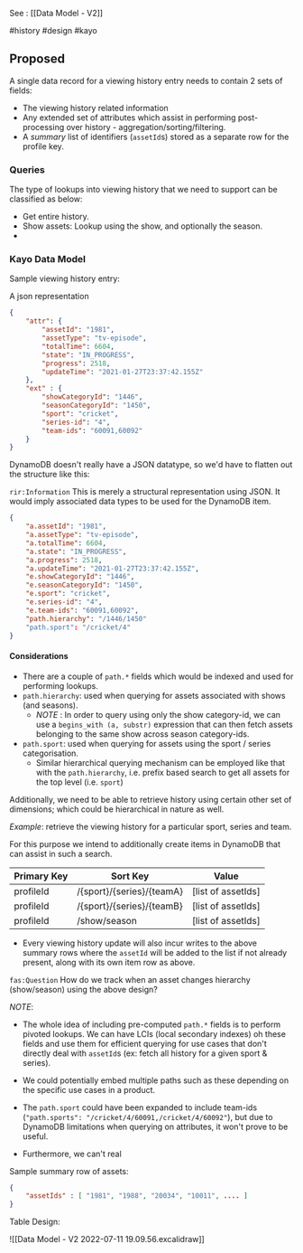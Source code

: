 See : [[Data Model - V2]]

#history #design #kayo 

## Proposed

A single data record for a viewing history entry needs to contain 2 sets of fields:
- The viewing history related information
- Any extended set of attributes which assist in performing post-processing over history - aggregation/sorting/filtering.
- A _summary_ list of identifiers (`assetId`s) stored as a separate row for the profile key.

### Queries
The type of lookups into viewing history that we need to support can be classified as below:
- Get entire history.
- Show assets: Lookup using the show, and optionally the season.
- 

### Kayo Data Model

Sample viewing history entry:

A json representation

```json
{
	"attr": {
		"assetId": "1981",    
		"assetType": "tv-episode",
		"totalTime": 6604,
		"state": "IN_PROGRESS",
		"progress": 2518,
		"updateTime": "2021-01-27T23:37:42.155Z"
	},
	"ext" : {
		"showCategoryId": "1446",
		"seasonCategoryId": "1450",
		"sport": "cricket",
		"series-id": "4",
		"team-ids": "60091,60092"
	}
}
```

DynamoDB doesn't really have a JSON datatype, so we'd have to flatten out the structure like this:

`rir:Information` This is merely a structural representation using JSON. It would imply associated data types to be used for the DynamoDB item.

```json
{
	"a.assetId": "1981",    
	"a.assetType": "tv-episode",
	"a.totalTime": 6604,
	"a.state": "IN_PROGRESS",
	"a.progress": 2518,
	"a.updateTime": "2021-01-27T23:37:42.155Z",
	"e.showCategoryId": "1446",
	"e.seasonCategoryId": "1450",
	"e.sport": "cricket",
	"e.series-id": "4",
	"e.team-ids": "60091,60092",
	"path.hierarchy": "/1446/1450"
	"path.sport": "/cricket/4"
}
```

#### Considerations
- There are a couple of `path.*` fields which would be indexed and used for performing lookups. 
- `path.hierarchy`: used when querying for assets associated with shows (and seasons). 
	- *NOTE* : In order to query using only the show category-id, we can use a `begins_with (a, substr)` expression that can then fetch assets belonging to the same show across season category-ids.
- `path.sport`: used when querying for assets using the sport / series categorisation. 
	- Similar hierarchical querying mechanism can be employed like that with the `path.hierarchy`, i.e. prefix based search to get all assets for the top level (i.e. `sport`)

Additionally, we need to be able to retrieve history using certain other set of dimensions; which could be hierarchical in nature as well.

*Example*: retrieve the viewing history for a particular sport, series and team.

For this purpose we intend to additionally create items in DynamoDB that can assist in such a search.

| Primary Key | Sort Key                  | Value              |
| ----------- | ------------------------- | ------------------ |
| profileId   | /{sport}/{series}/{teamA} | [list of assetIds] |
| profileId   | /{sport}/{series}/{teamB} | [list of assetIds] |
| profileId   | /show/season              | [list of assetIds] |

- Every viewing history update will also incur writes to the above summary rows where the `assetId` will be added to the list if not already present, along with its own item row as above.

`fas:Question` How do we track when an asset changes hierarchy (show/season) using the above design? 


_NOTE_: 
- The whole idea of including pre-computed `path.*` fields is to perform pivoted lookups. We can have LCIs (local secondary indexes) oh these fields and use them for efficient querying for use cases that don't directly deal with `assetId`s (ex: fetch all history for a given sport & series).
- We could potentially embed multiple paths such as these depending on the specific use cases in a product. 


- The `path.sport` could have been expanded to include team-ids (`"path.sports": "/cricket/4/60091,/cricket/4/60092"`), but due to DynamoDB limitations when querying on attributes, it won't prove to be useful. 
- Furthermore, we can't real

Sample summary row of assets:

```json
{
	"assetIds" : [ "1981", "1988", "20034", "10011", .... ]
}
```


Table Design:

![[Data Model - V2 2022-07-11 19.09.56.excalidraw]]


